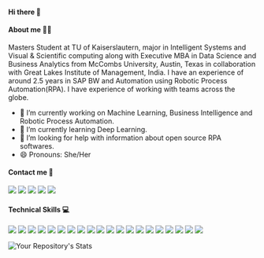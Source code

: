 <h4> Hi there 👋 </h4>

**<h4>About me :woman_technologist:</h4>**
Masters Student at TU of Kaiserslautern, major in Intelligent Systems and Visual & Scientific computing along with Executive MBA in Data Science and Business Analytics from McCombs University, Austin, Texas in collaboration with Great Lakes Institute of Management, India. I have an experience of around 2.5 years in SAP BW and Automation using Robotic Process Automation(RPA). I have experience of working with teams across the globe.

- 🔭 I’m currently working on Machine Learning, Business Intelligence and Robotic Process Automation.
- 🌱 I’m currently learning Deep Learning.
- 🤔 I’m looking for help with information about open source RPA softwares. 
- 😄 Pronouns: She/Her

**<h4> Contact me :iphone:</h4>**
    <p float="left">
      [<img src="https://img.shields.io/badge/Gmail-D14836?style=for-the-badge&logo=gmail&logoColor=white" />]("nishitharamesh.nr@gmail.com") 
      [<img src="https://img.shields.io/badge/LinkedIn-0077B5?style=for-the-badge&logo=linkedin&logoColor=white" />](www.linkedin.com/in/nishitharamesh) 
      <img src="https://img.shields.io/badge/Facebook-1877F2?style=for-the-badge&logo=facebook&logoColor=white" />
      <img src="https://img.shields.io/badge/Instagram-E4405F?style=for-the-badge&logo=instagram&logoColor=white" />
      <img src="https://img.shields.io/badge/GitHub-100000?style=for-the-badge&logo=github&logoColor=white" />
    </p>


**<h4>Technical Skills :computer:</h4>**

<p float="left">
  <img src="https://img.shields.io/badge/R-276DC3?style=for-the-badge&logo=r&logoColor=white" />
  <img src="https://img.shields.io/badge/Python-FFD43B?style=for-the-badge&logo=python&logoColor=blue" />
  <img src="https://img.shields.io/badge/TensorFlow-FF6F00?style=for-the-badge&logo=tensorflow&logoColor=white" />
  <img src="https://img.shields.io/badge/PyTorch-EE4C2C?style=for-the-badge&logo=PyTorch&logoColor=white" />
  <img src="https://img.shields.io/badge/OpenCV-27338e?style=for-the-badge&logo=OpenCV&logoColor=white" />
  <img src="https://img.shields.io/badge/scikit_learn-F7931E?style=for-the-badge&logo=scikit-learn&logoColor=white" />
  <img src="https://img.shields.io/badge/Pandas-2C2D72?style=for-the-badge&logo=pandas&logoColor=white" />
  <img src="https://img.shields.io/badge/Numpy-777BB4?style=for-the-badge&logo=numpy&logoColor=white" />
  <img src="https://img.shields.io/badge/Tableau-E97627?style=for-the-badge&logo=Tableau&logoColor=white" />
  <img src="https://img.shields.io/badge/PowerBI-F2C811?style=for-the-badge&logo=Power%20BI&logoColor=white" />
  <img src="https://img.shields.io/badge/MySQL-005C84?style=for-the-badge&logo=mysql&logoColor=white" /> 
  <img src="https://img.shields.io/badge/SQLite-07405E?style=for-the-badge&logo=sqlite&logoColor=white" />
  <img src="https://img.shields.io/badge/Talend-FF6D70?style=for-the-badge&logo=Talend&logoColor=white" />
  <img src="https://img.shields.io/badge/SAP-0FAAFF?style=for-the-badge&logo=sap&logoColor=white" />
  <img src="https://img.shields.io/badge/Java-ED8B00?style=for-the-badge&logo=java&logoColor=white" />
  <img src="https://img.shields.io/badge/C%2B%2B-00599C?style=for-the-badge&logo=c%2B%2B&logoColor=white" />
  <img src="https://img.shields.io/badge/Markdown-000000?style=for-the-badge&logo=markdown&logoColor=white" />
  <img src="https://img.shields.io/badge/HTML5-E34F26?style=for-the-badge&logo=html5&logoColor=white" />
  <img src="https://img.shields.io/badge/PHP-777BB4?style=for-the-badge&logo=php&logoColor=white" />
  <img src="https://img.shields.io/badge/Shell_Script-121011?style=for-the-badge&logo=gnu-bash&logoColor=white" /> 
</p>

![Your Repository's Stats](https://github-readme-stats.vercel.app/api?username=NishithaRamesh&show_icons=true&theme=tokyonight)


